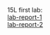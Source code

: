 15L first lab:   
[lab-report-1](https://juanyin1.github.io/cse15l-lab-reports/lab-report-1)  
[lab-report-2](https://juanyin1.github.io/cse15l-lab-reports/lab-report-2)
